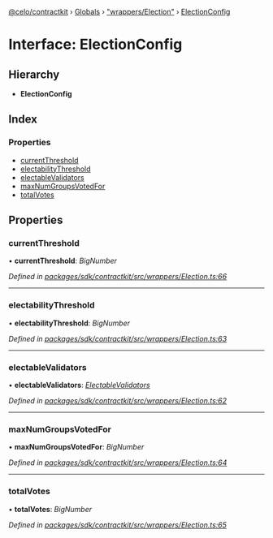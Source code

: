 [@celo/contractkit](../README.md) › [Globals](../globals.md) › ["wrappers/Election"](../modules/_wrappers_election_.md) › [ElectionConfig](_wrappers_election_.electionconfig.md)

# Interface: ElectionConfig

## Hierarchy

* **ElectionConfig**

## Index

### Properties

* [currentThreshold](_wrappers_election_.electionconfig.md#currentthreshold)
* [electabilityThreshold](_wrappers_election_.electionconfig.md#electabilitythreshold)
* [electableValidators](_wrappers_election_.electionconfig.md#electablevalidators)
* [maxNumGroupsVotedFor](_wrappers_election_.electionconfig.md#maxnumgroupsvotedfor)
* [totalVotes](_wrappers_election_.electionconfig.md#totalvotes)

## Properties

###  currentThreshold

• **currentThreshold**: *BigNumber*

*Defined in [packages/sdk/contractkit/src/wrappers/Election.ts:66](https://github.com/celo-org/celo-monorepo/blob/contractkit-v1.2.2/packages/sdk/contractkit/src/wrappers/Election.ts#L66)*

___

###  electabilityThreshold

• **electabilityThreshold**: *BigNumber*

*Defined in [packages/sdk/contractkit/src/wrappers/Election.ts:63](https://github.com/celo-org/celo-monorepo/blob/contractkit-v1.2.2/packages/sdk/contractkit/src/wrappers/Election.ts#L63)*

___

###  electableValidators

• **electableValidators**: *[ElectableValidators](_wrappers_election_.electablevalidators.md)*

*Defined in [packages/sdk/contractkit/src/wrappers/Election.ts:62](https://github.com/celo-org/celo-monorepo/blob/contractkit-v1.2.2/packages/sdk/contractkit/src/wrappers/Election.ts#L62)*

___

###  maxNumGroupsVotedFor

• **maxNumGroupsVotedFor**: *BigNumber*

*Defined in [packages/sdk/contractkit/src/wrappers/Election.ts:64](https://github.com/celo-org/celo-monorepo/blob/contractkit-v1.2.2/packages/sdk/contractkit/src/wrappers/Election.ts#L64)*

___

###  totalVotes

• **totalVotes**: *BigNumber*

*Defined in [packages/sdk/contractkit/src/wrappers/Election.ts:65](https://github.com/celo-org/celo-monorepo/blob/contractkit-v1.2.2/packages/sdk/contractkit/src/wrappers/Election.ts#L65)*
